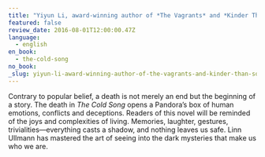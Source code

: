 ```yaml
---
title: "Yiyun Li, award-winning author of *The Vagrants* and *Kinder Than Solitude*"
featured: false
review_date: 2016-08-01T12:00:00.47Z
language:
  - english
en_book:
  - the-cold-song
no_book:
_slug: yiyun-li-award-winning-author-of-the-vagrants-and-kinder-than-solitude
---
```


Contrary to popular belief, a death is not merely an end but the beginning of a story. The death in _The Cold Song_ opens a Pandora’s box of human emotions, conflicts and deceptions. Readers of this novel will be reminded of the joys and complexities of living. Memories, laughter, gestures, trivialities—everything casts a shadow, and nothing leaves us safe. Linn Ullmann has mastered the art of seeing into the dark mysteries that make us who we are.

